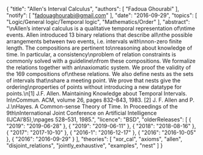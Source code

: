 {
    "title": "Allen's Interval Calculus",
    "authors": [
        "Fadoua Ghourabi"
    ],
    "notify": [
        "fadouaghourabi@gmail.com"
    ],
    "date": "2016-09-29",
    "topics": [
        "Logic/General logic/Temporal logic",
        "Mathematics/Order"
    ],
    "abstract": "\nAllen’s interval calculus is a qualitative temporal representation of\ntime events. Allen introduced 13 binary relations that describe all\nthe possible arrangements between two events, i.e. intervals with\nnon-zero finite length. The compositions are pertinent to\nreasoning about knowledge of time. In particular, a consistency\nproblem of relation constraints is commonly solved with a guideline\nfrom these compositions. We formalize the relations together with an\naxiomatic system. We proof the validity of the 169 compositions of\nthese relations. We also define nests as the sets of intervals that\nshare a meeting point. We prove that nests give the ordering\nproperties of points without introducing a new datatype for points.\n[1] J.F. Allen. Maintaining Knowledge about Temporal Intervals. In\nCommun. ACM, volume 26, pages 832–843, 1983. [2] J. F. Allen and P. J.\nHayes. A Common-sense Theory of Time. In Proceedings of the 9th\nInternational Joint Conference on Artificial Intelligence (IJCAI’85),\npages 528–531, 1985.",
    "licence": "BSD",
    "olderReleases": [
        {
            "2019": "2019-06-28"
        },
        {
            "2019": "2019-06-11"
        },
        {
            "2018": "2018-08-16"
        },
        {
            "2017": "2017-10-10"
        },
        {
            "2016-1": "2016-12-17"
        },
        {
            "2016": "2016-10-05"
        },
        {
            "2016": "2016-09-29"
        }
    ],
    "theories": [
        "xor_cal",
        "axioms",
        "allen",
        "disjoint_relations",
        "jointly_exhaustive",
        "examples",
        "nest"
    ]
}